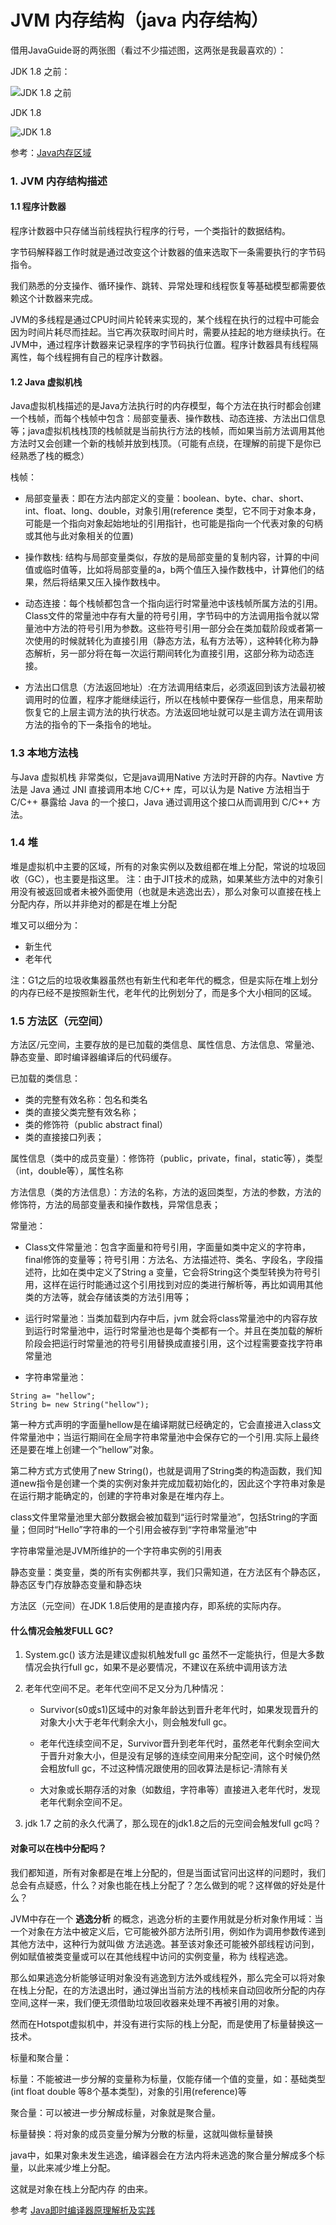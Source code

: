 # JVM 内存结构（java 内存结构）

借用JavaGuide哥的两张图（看过不少描述图，这两张是我最喜欢的）：

JDK 1.8 之前：

![JDK 1.8 之前](https://images.gitee.com/uploads/images/2021/0114/092916_26d1a1f8_8076629.png "JDK 1.8 之前.png")


JDK 1.8

![JDK 1.8](https://images.gitee.com/uploads/images/2021/0114/092946_7ca8963a_8076629.png "JDK 1.8.png")


参考：[Java内存区域](https://snailclimb.gitee.io/javaguide/#/docs/java/jvm/Java%E5%86%85%E5%AD%98%E5%8C%BA%E5%9F%9F)

### 1. JVM 内存结构描述

#### 1.1 程序计数器

程序计数器中只存储当前线程执行程序的行号，一个类指针的数据结构。

字节码解释器工作时就是通过改变这个计数器的值来选取下一条需要执行的字节码指令。

我们熟悉的分支操作、循环操作、跳转、异常处理和线程恢复等基础模型都需要依赖这个计数器来完成。

JVM的多线程是通过CPU时间片轮转来实现的，某个线程在执行的过程中可能会因为时间片耗尽而挂起。当它再次获取时间片时，需要从挂起的地方继续执行。在JVM中，通过程序计数器来记录程序的字节码执行位置。程序计数器具有线程隔离性，每个线程拥有自己的程序计数器。

#### 1.2 Java 虚拟机栈

Java虚拟机栈描述的是Java方法执行时的内存模型，每个方法在执行时都会创建一个栈帧，而每个栈帧中包含：局部变量表、操作数栈、动态连接、方法出口信息等；java虚拟机栈栈顶的栈帧就是当前执行方法的栈帧，而如果当前方法调用其他方法时又会创建一个新的栈帧并放到栈顶。（可能有点绕，在理解的前提下是你已经熟悉了栈的概念）

栈帧：
- 局部变量表：即在方法内部定义的变量：boolean、byte、char、short、int、float、long、double，对象引用(reference 类型，它不同于对象本身，可能是一个指向对象起始地址的引用指针，也可能是指向一个代表对象的句柄或其他与此对象相关的位置)

- 操作数栈: 结构与局部变量类似，存放的是局部变量的复制内容，计算的中间值或临时值等，比如将局部变量的a，b两个值压入操作数栈中，计算他们的结果，然后将结果又压入操作数栈中。

- 动态连接：每个栈帧都包含一个指向运行时常量池中该栈帧所属方法的引用。Class文件的常量池中存有大量的符号引用，字节码中的方法调用指令就以常量池中方法的符号引用为参数。这些符号引用一部分会在类加载阶段或者第一次使用的时候就转化为直接引用（静态方法，私有方法等），这种转化称为静态解析，另一部分将在每一次运行期间转化为直接引用，这部分称为动态连接。

- 方法出口信息（方法返回地址）:在方法调用结束后，必须返回到该方法最初被调用时的位置，程序才能继续运行，所以在栈帧中要保存一些信息，用来帮助恢复它的上层主调方法的执行状态。方法返回地址就可以是主调方法在调用该方法的指令的下一条指令的地址。


### 1.3 本地方法栈

与Java 虚拟机栈 非常类似，它是java调用Native 方法时开辟的内存。Navtive 方法是 Java 通过 JNI 直接调用本地 C/C++ 库，可以认为是 Native 方法相当于 C/C++ 暴露给 Java 的一个接口，Java 通过调用这个接口从而调用到 C/C++ 方法。

### 1.4 堆
堆是虚拟机中主要的区域，所有的对象实例以及数组都在堆上分配，常说的垃圾回收（GC），也主要是指这里。
注：由于JIT技术的成熟，如果某些方法中的对象引用没有被返回或者未被外面使用（也就是未逃逸出去），那么对象可以直接在栈上分配内存，所以并非绝对的都是在堆上分配

堆又可以细分为：
- 新生代
- 老年代

注：G1之后的垃圾收集器虽然也有新生代和老年代的概念，但是实际在堆上划分的内存已经不是按照新生代，老年代的比例划分了，而是多个大小相同的区域。

### 1.5 方法区（元空间）

方法区/元空间，主要存放的是已加载的类信息、属性信息、方法信息、常量池、静态变量、即时编译器编译后的代码缓存。

已加载的类信息：
- 类的完整有效名称：包名和类名
- 类的直接父类完整有效名称；
- 类的修饰符（public abstract final）
- 类的直接接口列表；

属性信息（类中的成员变量）：修饰符（public，private，final，static等），类型（int，double等），属性名称

方法信息（类的方法信息）：方法的名称，方法的返回类型，方法的参数，方法的修饰符，方法的局部变量表和操作数栈，异常信息表；

常量池：

- Class文件常量池：包含字面量和符号引用，字面量如类中定义的字符串，final修饰的变量等；符号引用：方法名、方法描述符、类名、字段名，字段描述符，比如在类中定义了String a 变量，它会将String这个类型转换为符号引用，这样在运行时能通过这个引用找到对应的类进行解析等，再比如调用其他类的方法等，就会存储该类的方法引用等；
  
- 运行时常量池：当类加载到内存中后，jvm 就会将class常量池中的内容存放到运行时常量池中，运行时常量池也是每个类都有一个。并且在类加载的解析阶段会把运行时常量池的符号引用替换成直接引用，这个过程需要查找字符串常量池

- 字符串常量池：

```
String a= "hellow";
String b= new String("hellow");
```

第一种方式声明的字面量hellow是在编译期就已经确定的，它会直接进入class文件常量池中；当运行期间在全局字符串常量池中会保存它的一个引用.实际上最终还是要在堆上创建一个”hellow”对象。

第二种方式方式使用了new String()，也就是调用了String类的构造函数，我们知道new指令是创建一个类的实例对象并完成加载初始化的，因此这个字符串对象是在运行期才能确定的，创建的字符串对象是在堆内存上。

class文件里常量池里大部分数据会被加载到“运行时常量池”，包括String的字面量；但同时“Hello”字符串的一个引用会被存到“字符串常量池”中

字符串常量池是JVM所维护的一个字符串实例的引用表

静态变量：类变量，类的所有实例都共享，我们只需知道，在方法区有个静态区，静态区专门存放静态变量和静态块

方法区（元空间）在JDK 1.8后使用的是直接内存，即系统的实际内存。

#### 什么情况会触发FULL GC?

1. System.gc() 该方法是建议虚拟机触发full gc 虽然不一定能执行，但是大多数情况会执行full gc，如果不是必要情况，不建议在系统中调用该方法

2. 老年代空间不足。老年代空间不足又分为几种情况：

   - Survivor(s0或s1)区域中的对象年龄达到晋升老年代时，如果发现晋升的对象大小大于老年代剩余大小，则会触发full gc。

   - 老年代连续空间不足，Survivor晋升到老年代时，虽然老年代剩余空间大于晋升对象大小，但是没有足够的连续空间用来分配空间，这个时候仍然会粗放full gc，不过这种情况跟使用的回收算法是标记-清除有关

   - 大对象或长期存活的对象（如数组，字符串等）直接进入老年代时，发现老年代剩余空间不足。
3. jdk 1.7 之前的永久代满了，那么现在的jdk1.8之后的元空间会触发full gc吗？


#### 对象可以在栈中分配吗？
我们都知道，所有对象都是在堆上分配的，但是当面试官问出这样的问题时，我们总会有点疑惑，什么？对象也能在栈上分配了？怎么做到的呢？这样做的好处是什么？

JVM中存在一个  **逃逸分析**  的概念，逃逸分析的主要作用就是分析对象作用域：当一个对象在方法中被定义后，它可能被外部方法所引用，例如作为调用参数传递到其他方法中，这种行为就叫做 方法逃逸。甚至该对象还可能被外部线程访问到，例如赋值被类变量或可以在其他线程中访问的实例变量，称为 线程逃逸。

那么如果逃逸分析能够证明对象没有逃逸到方法外或线程外，那么完全可以将对象在栈上分配，在的方法退出时，通过弹出当前方法的栈桢来自动回收所分配的内存空间,这样一来，我们便无须借助垃圾回收器来处理不再被引用的对象。

然而在Hotspot虚拟机中，并没有进行实际的栈上分配，而是使用了标量替换这一技术。

标量和聚合量：

标量：不能被进一步分解的变量称为标量，仅能存储一个值的变量，如：基础类型(int float double 等8个基本类型)，对象的引用(reference)等

聚合量：可以被进一步分解成标量，对象就是聚合量。

标量替换：将对象的成员变量分解为分散的标量，这就叫做标量替换

java中，如果对象未发生逃逸，编译器会在方法内将未逃逸的聚合量分解成多个标量，以此来减少堆上分配。

这就是对象在栈上分配内存 的由来。


参考 [Java即时编译器原理解析及实践](https://tech.meituan.com/2020/10/22/java-jit-practice-in-meituan.html)




